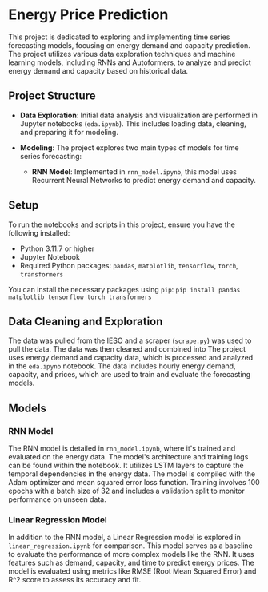 # Energy Price Prediction

This project is dedicated to exploring and implementing time series forecasting models, focusing on energy demand and capacity prediction. The project utilizes various data exploration techniques and machine learning models, including RNNs and Autoformers, to analyze and predict energy demand and capacity based on historical data.

## Project Structure

- **Data Exploration**: Initial data analysis and visualization are performed in Jupyter notebooks (`eda.ipynb`). This includes loading data, cleaning, and preparing it for modeling.
  
- **Modeling**: The project explores two main types of models for time series forecasting:
  - **RNN Model**: Implemented in `rnn_model.ipynb`, this model uses Recurrent Neural Networks to predict energy demand and capacity.


## Setup

To run the notebooks and scripts in this project, ensure you have the following installed:
- Python 3.11.7 or higher
- Jupyter Notebook
- Required Python packages: `pandas`, `matplotlib`, `tensorflow`, `torch`, `transformers`

You can install the necessary packages using `pip`:
`pip install pandas matplotlib tensorflow torch transformers`


## Data Cleaning and Exploration

The data was pulled from the [IESO](https://www.ieso.ca/Power-Data/Data-Directory) and a scraper (`scrape.py`) was used to pull the data. The data was then cleaned and combined into 
The project uses energy demand and capacity data, which is processed and analyzed in the `eda.ipynb` notebook. The data includes hourly energy demand, capacity, and prices, which are used to train and evaluate the forecasting models.



## Models

### RNN Model

The RNN model is detailed in `rnn_model.ipynb`, where it's trained and evaluated on the energy data. The model's architecture and training logs can be found within the notebook. It utilizes LSTM layers to capture the temporal dependencies in the energy data. The model is compiled with the Adam optimizer and mean squared error loss function. Training involves 100 epochs with a batch size of 32 and includes a validation split to monitor performance on unseen data.

### Linear Regression Model

In addition to the RNN model, a Linear Regression model is explored in `linear_regression.ipynb` for comparison. This model serves as a baseline to evaluate the performance of more complex models like the RNN. It uses features such as demand, capacity, and time to predict energy prices. The model is evaluated using metrics like RMSE (Root Mean Squared Error) and R^2 score to assess its accuracy and fit.
